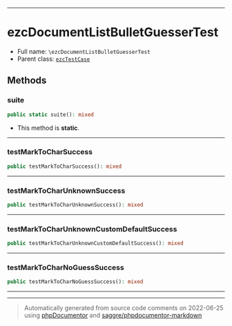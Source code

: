 ***

# ezcDocumentListBulletGuesserTest





* Full name: `\ezcDocumentListBulletGuesserTest`
* Parent class: [`ezcTestCase`](./ezcTestCase.md)




## Methods


### suite



```php
public static suite(): mixed
```



* This method is **static**.







***

### testMarkToCharSuccess



```php
public testMarkToCharSuccess(): mixed
```











***

### testMarkToCharUnknownSuccess



```php
public testMarkToCharUnknownSuccess(): mixed
```











***

### testMarkToCharUnknownCustomDefaultSuccess



```php
public testMarkToCharUnknownCustomDefaultSuccess(): mixed
```











***

### testMarkToCharNoGuessSuccess



```php
public testMarkToCharNoGuessSuccess(): mixed
```











***


***
> Automatically generated from source code comments on 2022-06-25 using [phpDocumentor](http://www.phpdoc.org/) and [saggre/phpdocumentor-markdown](https://github.com/Saggre/phpDocumentor-markdown)
